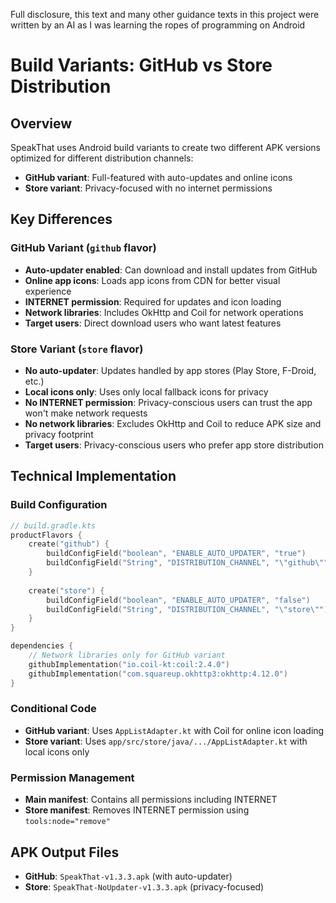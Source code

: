 Full disclosure, this text and many other guidance texts in this project were written by an AI as I was learning the ropes of programming on Android

# Build Variants: GitHub vs Store Distribution

## Overview

SpeakThat uses Android build variants to create two different APK versions optimized for different distribution channels:

- **GitHub variant**: Full-featured with auto-updates and online icons
- **Store variant**: Privacy-focused with no internet permissions

## Key Differences

### **GitHub Variant** (`github` flavor)
- **Auto-updater enabled**: Can download and install updates from GitHub
- **Online app icons**: Loads app icons from CDN for better visual experience
- **INTERNET permission**: Required for updates and icon loading
- **Network libraries**: Includes OkHttp and Coil for network operations
- **Target users**: Direct download users who want latest features

### **Store Variant** (`store` flavor) 
- **No auto-updater**: Updates handled by app stores (Play Store, F-Droid, etc.)
- **Local icons only**: Uses only local fallback icons for privacy
- **No INTERNET permission**: Privacy-conscious users can trust the app won't make network requests
- **No network libraries**: Excludes OkHttp and Coil to reduce APK size and privacy footprint
- **Target users**: Privacy-conscious users who prefer app store distribution

## Technical Implementation

### Build Configuration
```kotlin
// build.gradle.kts
productFlavors {
    create("github") {
        buildConfigField("boolean", "ENABLE_AUTO_UPDATER", "true")
        buildConfigField("String", "DISTRIBUTION_CHANNEL", "\"github\"")
    }
    
    create("store") {
        buildConfigField("boolean", "ENABLE_AUTO_UPDATER", "false") 
        buildConfigField("String", "DISTRIBUTION_CHANNEL", "\"store\"")
    }
}

dependencies {
    // Network libraries only for GitHub variant
    githubImplementation("io.coil-kt:coil:2.4.0")
    githubImplementation("com.squareup.okhttp3:okhttp:4.12.0")
}
```

### Conditional Code
- **GitHub variant**: Uses `AppListAdapter.kt` with Coil for online icon loading
- **Store variant**: Uses `app/src/store/java/.../AppListAdapter.kt` with local icons only

### Permission Management
- **Main manifest**: Contains all permissions including INTERNET
- **Store manifest**: Removes INTERNET permission using `tools:node="remove"`

## APK Output Files

- **GitHub**: `SpeakThat-v1.3.3.apk` (with auto-updater)
- **Store**: `SpeakThat-NoUpdater-v1.3.3.apk` (privacy-focused)